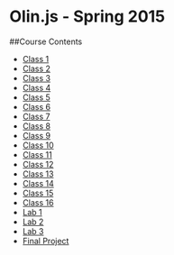 Olin.js - Spring 2015
===

##Course Contents
* [Class 1](./class1)
* [Class 2](./class2)
* [Class 3](./class3)
* [Class 4](./class4)
* [Class 5](./class5)
* [Class 6](./class6)
* [Class 7](./class7)
* [Class 8](./class8)
* [Class 9](./class9)
* [Class 10](./class10)
* [Class 11](./class11)
* [Class 12](./class12)
* [Class 13](./class13)
* [Class 14](./class14)
* [Class 15](./class15)
* [Class 16](./class16)
* [Lab 1](./lab1)
* [Lab 2](./lab2)
* [Lab 3](./lab3)
* [Final Project](./finalproject)
